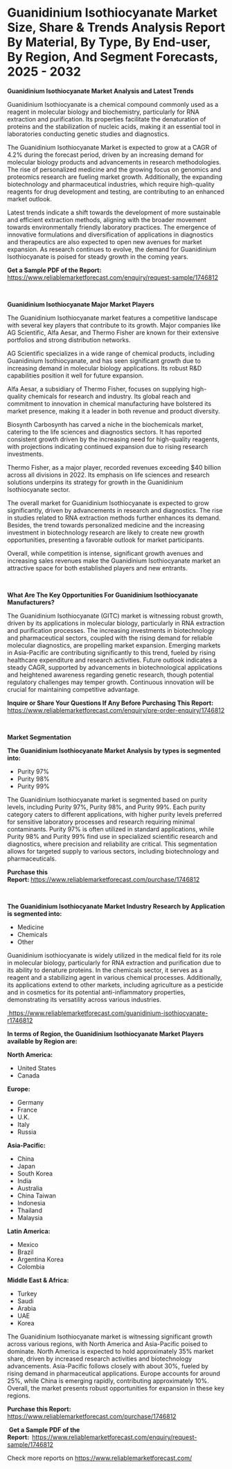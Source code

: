 <p><h1>Guanidinium Isothiocyanate Market Size, Share & Trends Analysis Report By Material, By Type, By End-user, By Region, And Segment Forecasts, 2025 - 2032</h1></p><p><strong>Guanidinium Isothiocyanate Market Analysis and Latest Trends</strong></p>
<p><p>Guanidinium Isothiocyanate is a chemical compound commonly used as a reagent in molecular biology and biochemistry, particularly for RNA extraction and purification. Its properties facilitate the denaturation of proteins and the stabilization of nucleic acids, making it an essential tool in laboratories conducting genetic studies and diagnostics.</p><p>The Guanidinium Isothiocyanate Market is expected to grow at a CAGR of 4.2% during the forecast period, driven by an increasing demand for molecular biology products and advancements in research methodologies. The rise of personalized medicine and the growing focus on genomics and proteomics research are fueling market growth. Additionally, the expanding biotechnology and pharmaceutical industries, which require high-quality reagents for drug development and testing, are contributing to an enhanced market outlook.</p><p>Latest trends indicate a shift towards the development of more sustainable and efficient extraction methods, aligning with the broader movement towards environmentally friendly laboratory practices. The emergence of innovative formulations and diversification of applications in diagnostics and therapeutics are also expected to open new avenues for market expansion. As research continues to evolve, the demand for Guanidinium Isothiocyanate is poised for steady growth in the coming years.</p></p>
<p><strong>Get a Sample PDF of the Report:&nbsp;</strong> <a href="https://www.reliablemarketforecast.com/enquiry/request-sample/1746812?utm_campaign=2993&utm_medium=2&utm_source=Github&utm_content=ia&utm_term=01042025&utm_id=guanidinium-isothiocyanate">https://www.reliablemarketforecast.com/enquiry/request-sample/1746812</a></p>
<p>&nbsp;</p>
<p><strong>Guanidinium Isothiocyanate Major Market Players</strong></p>
<p><p>The Guanidinium Isothiocyanate market features a competitive landscape with several key players that contribute to its growth. Major companies like AG Scientific, Alfa Aesar, and Thermo Fisher are known for their extensive portfolios and strong distribution networks.</p><p>AG Scientific specializes in a wide range of chemical products, including Guanidinium Isothiocyanate, and has seen significant growth due to increasing demand in molecular biology applications. Its robust R&D capabilities position it well for future expansion.</p><p>Alfa Aesar, a subsidiary of Thermo Fisher, focuses on supplying high-quality chemicals for research and industry. Its global reach and commitment to innovation in chemical manufacturing have bolstered its market presence, making it a leader in both revenue and product diversity.</p><p>Biosynth Carbosynth has carved a niche in the biochemicals market, catering to the life sciences and diagnostics sectors. It has reported consistent growth driven by the increasing need for high-quality reagents, with projections indicating continued expansion due to rising research investments.</p><p>Thermo Fisher, as a major player, recorded revenues exceeding $40 billion across all divisions in 2022. Its emphasis on life sciences and research solutions underpins its strategy for growth in the Guanidinium Isothiocyanate sector.</p><p>The overall market for Guanidinium Isothiocyanate is expected to grow significantly, driven by advancements in research and diagnostics. The rise in studies related to RNA extraction methods further enhances its demand. Besides, the trend towards personalized medicine and the increasing investment in biotechnology research are likely to create new growth opportunities, presenting a favorable outlook for market participants. </p><p>Overall, while competition is intense, significant growth avenues and increasing sales revenues make the Guanidinium Isothiocyanate market an attractive space for both established players and new entrants.</p></p>
<p>&nbsp;</p>
<p><strong>What Are The Key Opportunities For Guanidinium Isothiocyanate Manufacturers?</strong></p>
<p><p>The Guanidinium Isothiocyanate (GITC) market is witnessing robust growth, driven by its applications in molecular biology, particularly in RNA extraction and purification processes. The increasing investments in biotechnology and pharmaceutical sectors, coupled with the rising demand for reliable molecular diagnostics, are propelling market expansion. Emerging markets in Asia-Pacific are contributing significantly to this trend, fueled by rising healthcare expenditure and research activities. Future outlook indicates a steady CAGR, supported by advancements in biotechnological applications and heightened awareness regarding genetic research, though potential regulatory challenges may temper growth. Continuous innovation will be crucial for maintaining competitive advantage.</p></p>
<p><strong>Inquire or Share Your Questions If Any Before Purchasing This Report:</strong> <a href="https://www.reliablemarketforecast.com/enquiry/pre-order-enquiry/1746812?utm_campaign=2993&utm_medium=2&utm_source=Github&utm_content=ia&utm_term=01042025&utm_id=guanidinium-isothiocyanate">https://www.reliablemarketforecast.com/enquiry/pre-order-enquiry/1746812</a></p>
<p>&nbsp;</p>
<p><strong>Market Segmentation</strong></p>
<p><strong>The Guanidinium Isothiocyanate Market Analysis by types is segmented into:</strong></p>
<p><ul><li>Purity 97%</li><li>Purity 98%</li><li>Purity 99%</li></ul></p>
<p><p>The Guanidinium Isothiocyanate market is segmented based on purity levels, including Purity 97%, Purity 98%, and Purity 99%. Each purity category caters to different applications, with higher purity levels preferred for sensitive laboratory processes and research requiring minimal contaminants. Purity 97% is often utilized in standard applications, while Purity 98% and Purity 99% find use in specialized scientific research and diagnostics, where precision and reliability are critical. This segmentation allows for targeted supply to various sectors, including biotechnology and pharmaceuticals.</p></p>
<p><strong>Purchase this Report:&nbsp;</strong><a href="https://www.reliablemarketforecast.com/purchase/1746812?utm_campaign=2993&utm_medium=2&utm_source=Github&utm_content=ia&utm_term=01042025&utm_id=guanidinium-isothiocyanate">https://www.reliablemarketforecast.com/purchase/1746812</a></p>
<p>&nbsp;</p>
<p><strong>The Guanidinium Isothiocyanate Market Industry Research by Application is segmented into:</strong></p>
<p><ul><li>Medicine</li><li>Chemicals</li><li>Other</li></ul></p>
<p><p>Guanidinium isothiocyanate is widely utilized in the medical field for its role in molecular biology, particularly for RNA extraction and purification due to its ability to denature proteins. In the chemicals sector, it serves as a reagent and a stabilizing agent in various chemical processes. Additionally, its applications extend to other markets, including agriculture as a pesticide and in cosmetics for its potential anti-inflammatory properties, demonstrating its versatility across various industries.</p></p>
<p><a href="https://www.reliablemarketforecast.com/guanidinium-isothiocyanate-r1746812?utm_campaign=2993&utm_medium=2&utm_source=Github&utm_content=ia&utm_term=01042025&utm_id=guanidinium-isothiocyanate">&nbsp;https://www.reliablemarketforecast.com/guanidinium-isothiocyanate-r1746812</a></p>
<p><strong>In terms of Region, the Guanidinium Isothiocyanate Market Players available by Region are:</strong></p>
<p>
    <p> <strong> North America: </strong>
        <ul>
            <li>United States</li>
            <li>Canada</li>
        </ul>
        </p> 
    <p> <strong> Europe: </strong>
        <ul>
            <li>Germany</li>
            <li>France</li>
            <li>U.K.</li>
            <li>Italy</li>
            <li>Russia</li>
        </ul>
        </p> 
    <p> <strong> Asia-Pacific: </strong>
        <ul>
            <li>China</li>
            <li>Japan</li>
            <li>South Korea</li>
            <li>India</li>
            <li>Australia</li>
            <li>China Taiwan</li>
            <li>Indonesia</li>
            <li>Thailand</li>
            <li>Malaysia</li>
        </ul>
        </p> 
    <p> <strong> Latin America: </strong>
        <ul>
            <li>Mexico</li>
            <li>Brazil</li>
            <li>Argentina Korea</li>
            <li>Colombia</li>
        </ul>
        </p> 
    <p> <strong> Middle East & Africa: </strong>
        <ul>
            <li>Turkey</li>
            <li>Saudi</li>
            <li>Arabia</li>
            <li>UAE</li>
            <li>Korea</li>
        </ul>
    </p>
    </p>
<p><p>The Guanidinium Isothiocyanate market is witnessing significant growth across various regions, with North America and Asia-Pacific poised to dominate. North America is expected to hold approximately 35% market share, driven by increased research activities and biotechnology advancements. Asia-Pacific follows closely with about 30%, fueled by rising demand in pharmaceutical applications. Europe accounts for around 25%, while China is emerging rapidly, contributing approximately 10%. Overall, the market presents robust opportunities for expansion in these key regions.</p></p>
<p><strong>Purchase this Report: </strong><a href="https://www.reliablemarketforecast.com/purchase/1746812?utm_campaign=2993&utm_medium=2&utm_source=Github&utm_content=ia&utm_term=01042025&utm_id=guanidinium-isothiocyanate">https://www.reliablemarketforecast.com/purchase/1746812</a></p>
<p>&nbsp;<strong>Get a Sample PDF of the Report:&nbsp;&nbsp;</strong><a href="https://www.reliablemarketforecast.com/enquiry/request-sample/1746812?utm_campaign=2993&utm_medium=2&utm_source=Github&utm_content=ia&utm_term=01042025&utm_id=guanidinium-isothiocyanate">https://www.reliablemarketforecast.com/enquiry/request-sample/1746812</a></p>
<p><strong></strong></p>
<p>Check more reports on <a href="https://www.reliablemarketforecast.com/?utm_campaign=2993&utm_medium=2&utm_source=Github&utm_content=ia&utm_term=01042025&utm_id=guanidinium-isothiocyanate">https://www.reliablemarketforecast.com/</a></p>